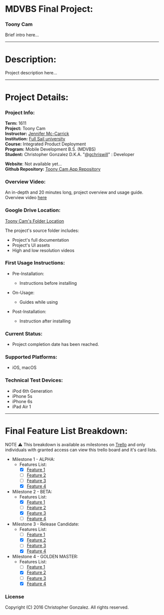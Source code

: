# MDVBS Final Project:

### Toony Cam

Brief intro here...

---

# Description:

Project description here...

---

# Project Details:

### Project Info:

**Term:** 1611  
**Project:** Toony Cam  
**Instructor:** [Jennifer Mc-Carrick](#)  
**Institution:** [Full Sail university](http://www.fullsail.edu)  
**Course:** Integrated Product Deployment  
**Program:** Mobile Development B.S. (MDVBS)  
**Student:** Christopher Gonzalez D.K.A. "[@gchriswill](https://github.com/gchriswill)" : Developer  

**Website**: Not available yet...  
**Github Repository:** [Toony Cam App Repository](#)  

### Overview Video:

An in-depth and 20 minutes long, project overview and usage guide.
Overview video [here](#)

### Google Drive Location:

[Toony Cam's Folder Location](#)  

The project's source folder includes:

- Project's full documentation
- Project's UI assets
- High and low resolution videos

### First Usage Instructions:

- Pre-Installation:
  - Instructions before installing

- On-Usage:
  - Guides while using

- Post-Installation:
  - Instruction after installing

### Current Status:

- Project completion date has been reached.

### Supported Platforms:

- iOS, macOS

### Technical Test Devices:

- iPod 6th Generation
- iPhone 5s
- iPhone 6s
- iPad Air 1

---

# Final Feature List Breakdown:

NOTE :warning: This breakdown is available as milestones on [Trello](#) and only individuals with granted access can view this trello board and it's card lists.

- Milestone 1 - ALPHA:
  - Features List:
    - [x] [Feature 1](#)
    - [ ] [Feature 2](#)
    - [ ] [Feature 3](#)
    - [x] [Feature 4](#)
- Milestone 2 - BETA:
  - Features List:
    - [x] [Feature 1](#)
    - [ ] [Feature 2](#)
    - [x] [Feature 3](#)
    - [ ] [Feature 4](#)
- Milestone 3 - Release Candidate:
  - Features List:
    - [ ] [Feature 1](#)
    - [x] [Feature 2](#)
    - [ ] [Feature 3](#)
    - [x] [Feature 4](#)
- Milestone 4 - GOLDEN MASTER:
  - Features List:
    - [ ] [Feature 1](#)
    - [x] [Feature 2](#)
    - [ ] [Feature 3](#)
    - [x] [Feature 4](#)

### License

Copyright (C) 2016 Christopher Gonzalez. All rights reserved.
